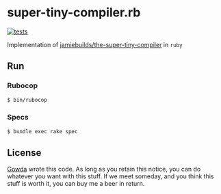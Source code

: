 # super-tiny-compiler.rb

[![tests](https://github.com/gowda/scuby.rb/workflows/tests/badge.svg)](https://github.com/gowda/scuby.rb/actions)

Implementation of [jamiebuilds/the-super-tiny-compiler](https://github.com/jamiebuilds/the-super-tiny-compiler) in `ruby`

## Run
### Rubocop
```bash
$ bin/rubocop
```

### Specs
```bash
$ bundle exec rake spec
```

## License
[Gowda](https://github.com/gowda) wrote this code. As long as you retain this notice,
you can do whatever you want with this stuff. If we meet someday, and you think
this stuff is worth it, you can buy me a beer in return.
